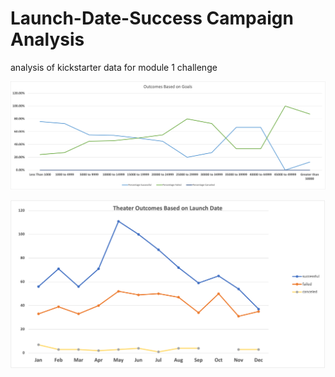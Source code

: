 # Launch-Date-Success Campaign Analysis
analysis of kickstarter data for module 1 challenge

![goals](Outcomes_vs_Goals.png)

![date](Theater_Outcomes_vs_Launch.png)
